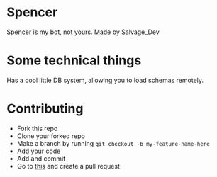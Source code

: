 # Spencer

Spencer is my bot, not yours. Made by Salvage_Dev

# Some technical things

Has a cool little DB system, allowing you to load schemas remotely.

# Contributing

* Fork this repo
* Clone your forked repo
* Make a branch by running `git checkout -b my-feature-name-here`
* Add your code
* Add and commit
* Go to [this](https://github.com/Milo123459/Spencer) and create a pull request